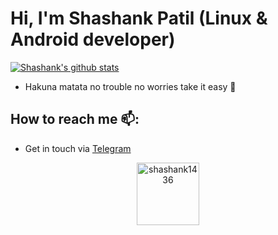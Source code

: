 # Hi, I'm Shashank Patil (Linux & Android developer)

[![Shashank's github stats](https://github-readme-stats.vercel.app/api?username=shashank1436&count_private=true&theme=white&show_icons=true)](https://github.com/shashank1436)  

- Hakuna matata no trouble no worries take it easy 💙

## How to reach me 📫: 
- Get in touch via <a href="https://t.me/shashank1436">Telegram</a>

<p align="center"><img width="100" src="https://komarev.com/ghpvc/?username=shashank1436&color=green&style=flat-square&label=Visitors" alt="shashank1436"></p>
